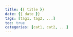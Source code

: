 ```yaml
---
title: {{ title }}
date: {{ date }}
tags: [tag1, tag2, ...] 
toc: true
categories: [cat1, cat2, ...]
---
```

